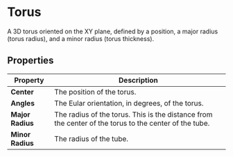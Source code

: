 # Torus

A 3D torus oriented on the XY plane, defined by a position, a major radius (torus radius), and a minor radius (torus thickness).

## Properties

| **Property**     | **Description**                                              |
| ---------------- | ------------------------------------------------------------ |
| **Center**       | The position of the torus.                                   |
| **Angles**       | The Eular orientation, in degrees, of the torus.             |
| **Major Radius** | The radius of the torus. This is the distance from the center of the torus to the center of the tube. |
| **Minor Radius** | The radius of the tube.                                      |
